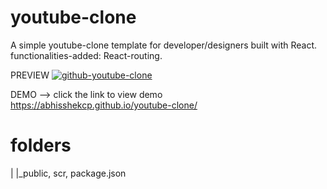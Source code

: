 # youtube-clone
A simple youtube-clone template for developer/designers built with React. 
functionalities-added: React-routing.

PREVIEW
[
![github-youtube-clone](https://user-images.githubusercontent.com/46296076/95622337-e1839f00-0a90-11eb-933c-554c16ba8100.png)
](url)

DEMO --> click the link to view demo
https://abhisshekcp.github.io/youtube-clone/

# folders
|
|_public, scr, package.json
